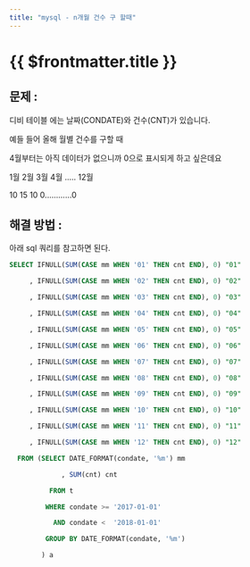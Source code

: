 ```yaml
---
title: "mysql - n개월 건수 구 할때"
---
```


# {{ $frontmatter.title }}



## 문제 :


디비 테이블 에는 날짜(CONDATE)와 건수(CNT)가 있습니다.

예들 들어 올해 월별 건수를 구할 때

4월부터는 아직 데이터가 없으니까 0으로 표시되게 하고 싶은데요



1월   2월  3월  4월 ..... 12월

10    15    10     0............0





## 해결 방법 :

아래 sql 쿼리를 참고하면 된다.


```sql
SELECT IFNULL(SUM(CASE mm WHEN '01' THEN cnt END), 0) "01"

     , IFNULL(SUM(CASE mm WHEN '02' THEN cnt END), 0) "02"

     , IFNULL(SUM(CASE mm WHEN '03' THEN cnt END), 0) "03"

     , IFNULL(SUM(CASE mm WHEN '04' THEN cnt END), 0) "04"

     , IFNULL(SUM(CASE mm WHEN '05' THEN cnt END), 0) "05"

     , IFNULL(SUM(CASE mm WHEN '06' THEN cnt END), 0) "06"

     , IFNULL(SUM(CASE mm WHEN '07' THEN cnt END), 0) "07"

     , IFNULL(SUM(CASE mm WHEN '08' THEN cnt END), 0) "08"

     , IFNULL(SUM(CASE mm WHEN '09' THEN cnt END), 0) "09"

     , IFNULL(SUM(CASE mm WHEN '10' THEN cnt END), 0) "10"

     , IFNULL(SUM(CASE mm WHEN '11' THEN cnt END), 0) "11"

     , IFNULL(SUM(CASE mm WHEN '12' THEN cnt END), 0) "12"

  FROM (SELECT DATE_FORMAT(condate, '%m') mm

             , SUM(cnt) cnt

          FROM t

         WHERE condate >= '2017-01-01'

           AND condate <  '2018-01-01'

         GROUP BY DATE_FORMAT(condate, '%m')

        ) a

```



